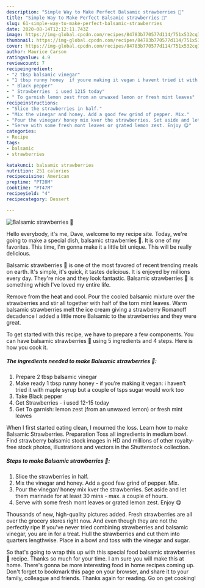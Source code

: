```yaml
---
description: "Simple Way to Make Perfect Balsamic strawberries 🍓"
title: "Simple Way to Make Perfect Balsamic strawberries 🍓"
slug: 61-simple-way-to-make-perfect-balsamic-strawberries
date: 2020-08-14T12:12:11.743Z
image: https://img-global.cpcdn.com/recipes/84783b770577d114/751x532cq70/balsamic-strawberries-🍓-recipe-main-photo.jpg
thumbnail: https://img-global.cpcdn.com/recipes/84783b770577d114/751x532cq70/balsamic-strawberries-🍓-recipe-main-photo.jpg
cover: https://img-global.cpcdn.com/recipes/84783b770577d114/751x532cq70/balsamic-strawberries-🍓-recipe-main-photo.jpg
author: Maurice Carson
ratingvalue: 4.9
reviewcount: 7
recipeingredient:
- "2 tbsp balsamic vinegar"
- "1 tbsp runny honey  if youre making it vegan i havent tried it with maple syrup but a couple of tsps sugar would work too"
- " Black pepper"
- " Strawberries  i used 1215 today"
- " To garnish lemon zest from an unwaxed lemon or fresh mint leaves"
recipeinstructions:
- "Slice the strawberries in half."
- "Mix the vinegar and honey. Add a good few grind of pepper. Mix."
- "Pour the vinegar/ honey mix kver the strawberries. Set aside and let them marinade for at least 30 mins - max. a couple of hours."
- "Serve with some fresh mont leaves or grated lemon zest. Enjoy 😋"
categories:
- Recipe
tags:
- balsamic
- strawberries

katakunci: balsamic strawberries 
nutrition: 251 calories
recipecuisine: American
preptime: "PT28M"
cooktime: "PT47M"
recipeyield: "4"
recipecategory: Dessert

---
```



![Balsamic strawberries 🍓](https://img-global.cpcdn.com/recipes/84783b770577d114/751x532cq70/balsamic-strawberries-🍓-recipe-main-photo.jpg)

Hello everybody, it's me, Dave, welcome to my recipe site. Today, we're going to make a special dish, balsamic strawberries 🍓. It is one of my favorites. This time, I'm gonna make it a little bit unique. This will be really delicious.

Balsamic strawberries 🍓 is one of the most favored of recent trending meals on earth. It's simple, it's quick, it tastes delicious. It is enjoyed by millions every day. They're nice and they look fantastic. Balsamic strawberries 🍓 is something which I've loved my entire life.

Remove from the heat and cool. Pour the cooled balsamic mixture over the strawberries and stir all together with half of the torn mint leaves. Warm balsamic strawberries melt the ice cream giving a strawberry Romanoff decadence I added a little more Balsamic to the strawberries and they were great.


To get started with this recipe, we have to prepare a few components. You can have balsamic strawberries 🍓 using 5 ingredients and 4 steps. Here is how you cook it.

<!--inarticleads1-->

##### The ingredients needed to make Balsamic strawberries 🍓:

1. Prepare 2 tbsp balsamic vinegar
1. Make ready 1 tbsp runny honey - if you’re making it vegan: i haven’t tried it with maple syrup but a couple of tsps sugar would work too
1. Take  Black pepper
1. Get  Strawberries - i used 12-15 today
1. Get  To garnish: lemon zest (from an unwaxed lemon) or fresh mint leaves


When I first started eating clean, I mourned the loss. Learn how to make Balsamic Strawberries. Preparation Toss all ingredients in medium bowl. Find strawberry balsamic stock images in HD and millions of other royalty-free stock photos, illustrations and vectors in the Shutterstock collection. 

<!--inarticleads2-->

##### Steps to make Balsamic strawberries 🍓:

1. Slice the strawberries in half.
1. Mix the vinegar and honey. Add a good few grind of pepper. Mix.
1. Pour the vinegar/ honey mix kver the strawberries. Set aside and let them marinade for at least 30 mins - max. a couple of hours.
1. Serve with some fresh mont leaves or grated lemon zest. Enjoy 😋


Thousands of new, high-quality pictures added. Fresh strawberries are all over the grocery stores right now. And even though they are not the perfectly ripe If you&#39;ve never tried combining strawberries and balsamic vinegar, you are in for a treat. Hull the strawberries and cut them into quarters lengthwise. Place in a bowl and toss with the vinegar and sugar. 

So that's going to wrap this up with this special food balsamic strawberries 🍓 recipe. Thanks so much for your time. I am sure you will make this at home. There's gonna be more interesting food in home recipes coming up. Don't forget to bookmark this page on your browser, and share it to your family, colleague and friends. Thanks again for reading. Go on get cooking!
